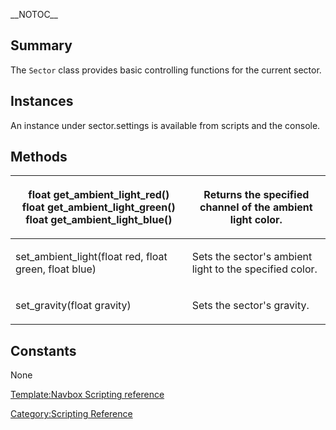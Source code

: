 \_\_NOTOC\_\_

Summary
-------

The `Sector` class provides basic controlling functions for the current sector.

Instances
---------

An instance under sector.settings is available from scripts and the console.

Methods
-------

<table>
<thead>
<tr class="header">
<th><p>float get_ambient_light_red()<br />
float get_ambient_light_green()<br />
float get_ambient_light_blue()</p></th>
<th><p>Returns the specified channel of the ambient light color.</p></th>
</tr>
</thead>
<tbody>
<tr class="odd">
<td><p>set_ambient_light(float red, float green, float blue)</p></td>
<td><p>Sets the sector's ambient light to the specified color.</p></td>
</tr>
<tr class="even">
<td><p>set_gravity(float gravity)</p></td>
<td><p>Sets the sector's gravity.</p></td>
</tr>
</tbody>
</table>

Constants
---------

None

[Template:Navbox Scripting reference](Template:Navbox_Scripting_reference "wikilink")

[Category:Scripting Reference](Category:Scripting_Reference "wikilink")
